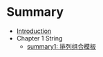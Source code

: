 # Summary

* [Introduction](README.md)
* Chapter 1 String
   * [summary1: 排列组合模板](pai_lie_zu_he_mo_ban.md)

